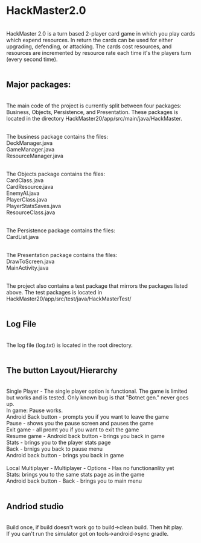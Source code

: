 # HackMaster2.0
<br />
HackMaster 2.0 is a turn based 2-player card game in which you play cards which expend resources. In return the cards can be used for either upgrading, defending, or attacking. The cards cost resources, and resources are incremented by resource rate each time it's the players turn (every second time). <br /><br />

## Major packages:
<br />
The main code of the project is currently split between four packages: Business, Objects, Persistence, and Presentation. These  packages is located in the directory HackMaster20/app/src/main/java/HackMaster. <br /> <br /> 

The business package contains the files: <br />
DeckManager.java<br />
GameManager.java<br />
ResourceManager.java<br /><br /> 

The Objects package contains the files: <br /> 
CardClass.java<br /> 
CardResource.java<br /> 
EnemyAI.java<br /> 
PlayerClass.java<br /> 
PlayerStatsSaves.java<br /> 
ResourceClass.java<br /> <br /> 

The Persistence package contains the files:<br /> 
CardList.java<br /><br /> 

The Presentation package contains the files:<br /> 
DrawToScreen.java<br /> 
MainActivity.java<br /> <br /> 
   
  The project also contains a test package that mirrors the packages listed above. The test packages is located in HackMaster20/app/src/test/java/HackMasterTest/ <br /> <br />
## Log File
 <br />
The log file (log.txt) is located in the root directory. <br /> <br />
  
## The button Layout/Hierarchy
 <br />
Single Player - The single player option is functional. The game is limited but works and is tested. Only known bug is that "Botnet gen." never goes up.<br />
  In game: Pause works.<br />
    Android Back button - prompts you if you want to leave the game<br />
    Pause - shows you the pause screen and pauses the game<br />
      Exit game - all promt you if you want to exit the game<br />
      Resume game - Android back button - brings you back in game<br />
      Stats - brings you to the player stats page<br />
        Back - brnigs you back to pause menu<br />
        Android back button - brings you back in game<br /><br />
Local Multiplayer - Multiplayer - Options - Has no functionanlity yet<br />
Stats: brings you to the same stats page as in the game<br />
  Android back button - Back - brings you to main menu<br /><br />

## Andriod studio 
 <br />
Build once, if build doesn't work go to build->clean build. Then hit play.<br /> 
If you can't run the simulator got on tools->android->sync gradle.<br />
